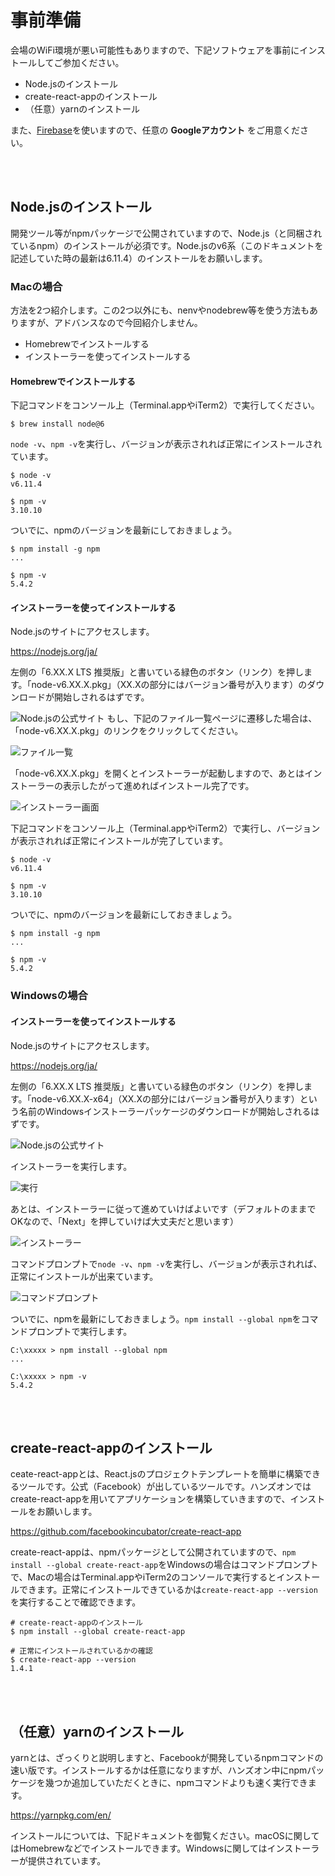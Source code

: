 <!-- vim: set nofoldenable: -->

# 事前準備

会場のWiFi環境が悪い可能性もありますので、下記ソフトウェアを事前にインストールしてご参加ください。

- Node.jsのインストール
- create-react-appのインストール
- （任意）yarnのインストール

また、[Firebase](https://firebase.google.com/?hl=ja)を使いますので、任意の **Googleアカウント** をご用意ください。

<br>
<br>

## Node.jsのインストール

開発ツール等がnpmパッケージで公開されていますので、Node.js（と同梱されているnpm）のインストールが必須です。Node.jsのv6系（このドキュメントを記述していた時の最新は6.11.4）のインストールをお願いします。

### Macの場合

方法を2つ紹介します。この2つ以外にも、nenvやnodebrew等を使う方法もありますが、アドバンスなので今回紹介しません。

- Homebrewでインストールする
- インストーラーを使ってインストールする

#### Homebrewでインストールする

下記コマンドをコンソール上（Terminal.appやiTerm2）で実行してください。

```console
$ brew install node@6
```

`node -v`、`npm -v`を実行し、バージョンが表示されれば正常にインストールされています。

```console
$ node -v
v6.11.4

$ npm -v
3.10.10
```

ついでに、npmのバージョンを最新にしておきましょう。

```console
$ npm install -g npm
...

$ npm -v
5.4.2
```

#### インストーラーを使ってインストールする

Node.jsのサイトにアクセスします。

https://nodejs.org/ja/

左側の「6.XX.X LTS 推奨版」と書いている緑色のボタン（リンク）を押します。「node-v6.XX.X.pkg」（XX.Xの部分にはバージョン番号が入ります）のダウンロードが開始しされるはずです。

![Node.jsの公式サイト](images/installer-on-mac/1-nodejs-org.png)
もし、下記のファイル一覧ページに遷移した場合は、「node-v6.XX.X.pkg」のリンクをクリックしてください。

![ファイル一覧](images/installer-on-mac/2-installer.png)

「node-v6.XX.X.pkg」を開くとインストーラーが起動しますので、あとはインストーラーの表示したがって進めればインストール完了です。

![インストーラー画面](images/installer-on-mac/3-installer-window.png)

下記コマンドをコンソール上（Terminal.appやiTerm2）で実行し、バージョンが表示されれば正常にインストールが完了しています。

```console
$ node -v
v6.11.4

$ npm -v
3.10.10
```

ついでに、npmのバージョンを最新にしておきましょう。

```console
$ npm install -g npm
...

$ npm -v
5.4.2
```

### Windowsの場合

#### インストーラーを使ってインストールする

Node.jsのサイトにアクセスします。

https://nodejs.org/ja/

左側の「6.XX.X LTS 推奨版」と書いている緑色のボタン（リンク）を押します。「node-v6.XX.X-x64」（XX.Xの部分にはバージョン番号が入ります）という名前のWindowsインストーラーパッケージのダウンロードが開始しされるはずです。

![Node.jsの公式サイト](images/win/1-nodeorg-win.png)

インストーラーを実行します。

![実行](images/win/2-exec-installer-win.png)

あとは、インストーラーに従って進めていけばよいです（デフォルトのままでOKなので、「Next」を押していけば大丈夫だと思います）

![インストーラー](images/win/3-installer-win.png)

コマンドプロンプトで`node -v`、`npm -v`を実行し、バージョンが表示されれば、正常にインストールが出来ています。

![コマンドプロンプト](images/win/4-commad-prompt.png)

ついでに、npmを最新にしておきましょう。`npm install --global npm`をコマンドプロンプトで実行します。

```console
C:\xxxxx > npm install --global npm
...

C:\xxxxx > npm -v
5.4.2
```

<br>
<br>

## create-react-appのインストール

ceate-react-appとは、React.jsのプロジェクトテンプレートを簡単に構築できるツールです。公式（Facebook）が出しているツールです。ハンズオンではcreate-react-appを用いてアプリケーションを構築していきますので、インストールをお願いします。

https://github.com/facebookincubator/create-react-app

create-react-appは、npmパッケージとして公開されていますので、`npm install --global create-react-app`をWindowsの場合はコマンドプロンプトで、Macの場合はTerminal.appやiTerm2のコンソールで実行するとインストールできます。正常にインストールできているかは`create-react-app --version`を実行することで確認できます。

```console
# create-react-appのインストール
$ npm install --global create-react-app

# 正常にインストールされているかの確認
$ create-react-app --version
1.4.1
```

<br>
<br>

## （任意）yarnのインストール

yarnとは、ざっくりと説明しますと、Facebookが開発しているnpmコマンドの速い版です。インストールするかは任意になりますが、ハンズオン中にnpmパッケージを幾つか追加していただくときに、npmコマンドよりも速く実行できます。

https://yarnpkg.com/en/

インストールについては、下記ドキュメントを御覧ください。macOSに関してはHomebrewなどでインストールできます。Windowsに関してはインストーラーが提供されています。

